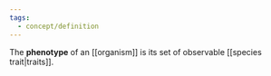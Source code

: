 ```yaml
---
tags:
  - concept/definition
---
```

The **phenotype** of an [[organism]] is its set of observable [[species trait|traits]].